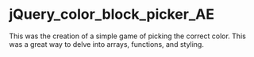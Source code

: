 # jQuery_color_block_picker_AE

This was the creation of a simple game of picking the correct color. This was a great way to delve into arrays, functions, and styling.
